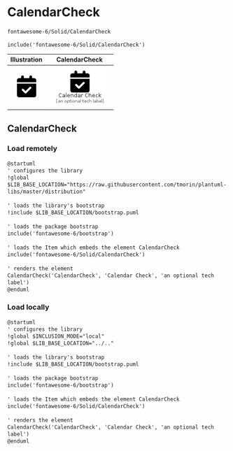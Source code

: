 # CalendarCheck


```text
fontawesome-6/Solid/CalendarCheck
```

```text
include('fontawesome-6/Solid/CalendarCheck')
```



| Illustration | CalendarCheck |
| :---: | :---: |
| ![illustration for Illustration](../../fontawesome-6/Solid/CalendarCheck.png) | ![illustration for CalendarCheck](../../fontawesome-6/Solid/CalendarCheck.Local.png) |




## CalendarCheck

### Load remotely
```plantuml
@startuml
' configures the library
!global $LIB_BASE_LOCATION="https://raw.githubusercontent.com/tmorin/plantuml-libs/master/distribution"

' loads the library's bootstrap
!include $LIB_BASE_LOCATION/bootstrap.puml

' loads the package bootstrap
include('fontawesome-6/bootstrap')

' loads the Item which embeds the element CalendarCheck
include('fontawesome-6/Solid/CalendarCheck')

' renders the element
CalendarCheck('CalendarCheck', 'Calendar Check', 'an optional tech label')
@enduml
```

### Load locally
```plantuml
@startuml
' configures the library
!global $INCLUSION_MODE="local"
!global $LIB_BASE_LOCATION="../.."

' loads the library's bootstrap
!include $LIB_BASE_LOCATION/bootstrap.puml

' loads the package bootstrap
include('fontawesome-6/bootstrap')

' loads the Item which embeds the element CalendarCheck
include('fontawesome-6/Solid/CalendarCheck')

' renders the element
CalendarCheck('CalendarCheck', 'Calendar Check', 'an optional tech label')
@enduml
```

